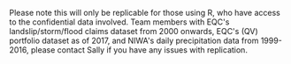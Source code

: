 Please note this will only be replicable for those using R, who have access to the confidential data involved. Team members with EQC's landslip/storm/flood claims dataset from 2000 onwards, EQC's (QV) portfolio dataset as of 2017, and NIWA's daily precipitation data from 1999-2016, please contact Sally if you have any issues with replication. 
